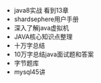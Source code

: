 * java8实战 看到13章
* shardsephere用户手册
* 深入了解java虚拟机
* JAVA核心知识点整理
* 十万字总结
* 10万字总结java面试题和答案
* 字节题库
* mysql45讲
